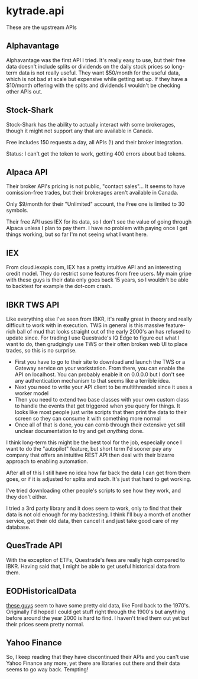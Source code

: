 # kytrade.api

These are the upstream APIs

## Alphavantage

Alphavantage was the first API I tried. It's really easy to use, but their free data doesn't
include splits or dividends on the daily stock prices so long-term data is not really useful.
They want $50/month for the useful data, which is not bad at scale but expensive while getting
set up. If they have a $10/month offering with the splits and dividends I wouldn't be checking
other APIs out.


## Stock-Shark

Stock-Shark has the ability to actually interact with some brokerages, though it might not support
any that are available in Canada.

Free includes 150 requests a day, all APIs (!) and their broker integration.

Status: I can't get the token to work, getting 400 errors about bad tokens.

## Alpaca API

Their broker API's pricing is not public, "contact sales"... It seems to have comission-free
trades, but their brokerages aren't available in Canada.

Only $9/month for their "Unlimited" account, the Free one is limited to 30 symbols.

Their free API uses IEX for its data, so I don't see the value of going through Alpaca unless I
plan to pay them. I have no problem with paying once I get things working, but so far I'm not
seeing what I want here.


## IEX

From cloud.iexapis.com, IEX has a pretty intuitive API and an interesting credit model. They do
restrict some features from free users. My main gripe with these guys is their data only goes back
15 years, so I wouldn't be able to backtest for example the dot-com crash.


## IBKR TWS API

Like everything else I've seen from IBKR, it's really great in theory and really difficult to work
with in execution. TWS in general is this massive feature-rich ball of mud that looks straight out
of the early 2000's an has refused to update since. For trading I use Questrade's IQ Edge to figure
out what I want to do, then grudgingly use TWS or their often broken web UI to place trades, so
this is no surprise.

- First you have to go to their site to download and launch the TWS or a Gateway service on your
  workstation. From there, you can enable the API on localhost. You can probably enable it on
  0.0.0.0 but I don't see any authentication mechanism to that seems like a terrible idea.
- Next you need to write your API client to be multithreaded since it uses a worker model
- Then you need to extend two base classes with your own custom class to handle the events
  that get triggered when you query for things. It looks like most people just write scripts that
  then print the data to their screen so they can consume it with something more normal
- Once all of that is done, you can comb through their extensive yet still unclear documentation to
  try and get *anything* done.

I think long-term this might be the best tool for the job, especially once I want to do the
"autopilot" feature, but short term I'd sooner pay any company that offers an intuitive REST API
then deal with their bizarre approach to enabling automation.

After all of this I still have no idea how far back the data I can get from them goes, or if it is
adjusted for splits and such. It's just that hard to get working.

I've tried downloading other people's scripts to see how they work, and they don't either.

I tried a 3rd party library and it does seem to work, only to find that their data is not old
enough for my backtesting. I think I'll buy a month of another service, get their old data, then
cancel it and just take good care of my database.


## QuesTrade API

With the exception of ETFs, Questrade's fees are really high compared to IBKR. Having said that,
I might be able to get useful historical data from them.


## EODHistoricalData

[these guys](https://eodhistoricaldata.com/) seem to have some pretty old data, like Ford back to
the 1970's. Originally I'd hoped I could get stuff right through the 1900's but anything before
around the year 2000 is hard to find. I haven't tried them out yet but their prices seem pretty
normal.


## Yahoo Finance

So, I keep reading that they have discontinued their APIs and you can't use Yahoo Finance any more,
yet there are libraries out there and their data seems to go way back. Tempting!
